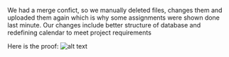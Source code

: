 We had a merge confict, so we manually deleted files, changes them and uploaded them again which is why some assignments were shown done last minute. Our changes include better structure of database and redefining calendar to meet project requirements

Here is the proof:
![alt text](https://github.com/levyjr/CS411/blob/master/docs/Assignment%20Date%20Documentation.png?raw=true "Title")
